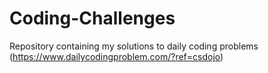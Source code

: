 # Coding-Challenges
Repository containing my solutions to daily coding problems (https://www.dailycodingproblem.com/?ref=csdojo)
